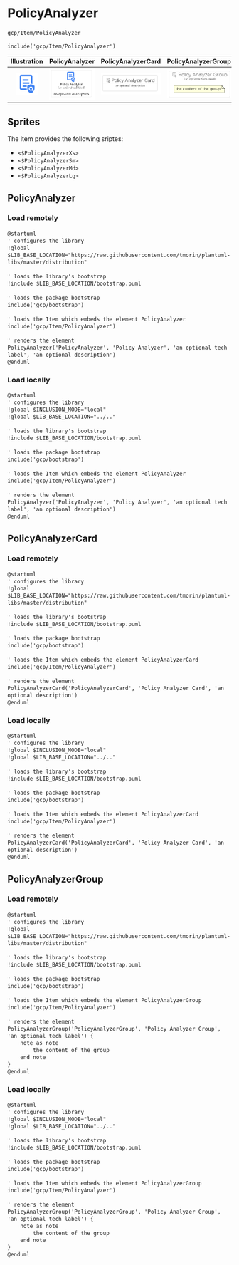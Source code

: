 # PolicyAnalyzer


```text
gcp/Item/PolicyAnalyzer
```

```text
include('gcp/Item/PolicyAnalyzer')
```



| Illustration | PolicyAnalyzer | PolicyAnalyzerCard | PolicyAnalyzerGroup |
| :---: | :---: | :---: | :---: |
| ![illustration for Illustration](../../gcp/Item/PolicyAnalyzer.png) | ![illustration for PolicyAnalyzer](../../gcp/Item/PolicyAnalyzer.Local.png) | ![illustration for PolicyAnalyzerCard](../../gcp/Item/PolicyAnalyzerCard.Local.png) | ![illustration for PolicyAnalyzerGroup](../../gcp/Item/PolicyAnalyzerGroup.Local.png) |



## Sprites
The item provides the following sriptes:

- `<$PolicyAnalyzerXs>`
- `<$PolicyAnalyzerSm>`
- `<$PolicyAnalyzerMd>`
- `<$PolicyAnalyzerLg>`





## PolicyAnalyzer

### Load remotely
```plantuml
@startuml
' configures the library
!global $LIB_BASE_LOCATION="https://raw.githubusercontent.com/tmorin/plantuml-libs/master/distribution"

' loads the library's bootstrap
!include $LIB_BASE_LOCATION/bootstrap.puml

' loads the package bootstrap
include('gcp/bootstrap')

' loads the Item which embeds the element PolicyAnalyzer
include('gcp/Item/PolicyAnalyzer')

' renders the element
PolicyAnalyzer('PolicyAnalyzer', 'Policy Analyzer', 'an optional tech label', 'an optional description')
@enduml
```

### Load locally
```plantuml
@startuml
' configures the library
!global $INCLUSION_MODE="local"
!global $LIB_BASE_LOCATION="../.."

' loads the library's bootstrap
!include $LIB_BASE_LOCATION/bootstrap.puml

' loads the package bootstrap
include('gcp/bootstrap')

' loads the Item which embeds the element PolicyAnalyzer
include('gcp/Item/PolicyAnalyzer')

' renders the element
PolicyAnalyzer('PolicyAnalyzer', 'Policy Analyzer', 'an optional tech label', 'an optional description')
@enduml
```

## PolicyAnalyzerCard

### Load remotely
```plantuml
@startuml
' configures the library
!global $LIB_BASE_LOCATION="https://raw.githubusercontent.com/tmorin/plantuml-libs/master/distribution"

' loads the library's bootstrap
!include $LIB_BASE_LOCATION/bootstrap.puml

' loads the package bootstrap
include('gcp/bootstrap')

' loads the Item which embeds the element PolicyAnalyzerCard
include('gcp/Item/PolicyAnalyzer')

' renders the element
PolicyAnalyzerCard('PolicyAnalyzerCard', 'Policy Analyzer Card', 'an optional description')
@enduml
```

### Load locally
```plantuml
@startuml
' configures the library
!global $INCLUSION_MODE="local"
!global $LIB_BASE_LOCATION="../.."

' loads the library's bootstrap
!include $LIB_BASE_LOCATION/bootstrap.puml

' loads the package bootstrap
include('gcp/bootstrap')

' loads the Item which embeds the element PolicyAnalyzerCard
include('gcp/Item/PolicyAnalyzer')

' renders the element
PolicyAnalyzerCard('PolicyAnalyzerCard', 'Policy Analyzer Card', 'an optional description')
@enduml
```

## PolicyAnalyzerGroup

### Load remotely
```plantuml
@startuml
' configures the library
!global $LIB_BASE_LOCATION="https://raw.githubusercontent.com/tmorin/plantuml-libs/master/distribution"

' loads the library's bootstrap
!include $LIB_BASE_LOCATION/bootstrap.puml

' loads the package bootstrap
include('gcp/bootstrap')

' loads the Item which embeds the element PolicyAnalyzerGroup
include('gcp/Item/PolicyAnalyzer')

' renders the element
PolicyAnalyzerGroup('PolicyAnalyzerGroup', 'Policy Analyzer Group', 'an optional tech label') {
    note as note
        the content of the group
    end note
}
@enduml
```

### Load locally
```plantuml
@startuml
' configures the library
!global $INCLUSION_MODE="local"
!global $LIB_BASE_LOCATION="../.."

' loads the library's bootstrap
!include $LIB_BASE_LOCATION/bootstrap.puml

' loads the package bootstrap
include('gcp/bootstrap')

' loads the Item which embeds the element PolicyAnalyzerGroup
include('gcp/Item/PolicyAnalyzer')

' renders the element
PolicyAnalyzerGroup('PolicyAnalyzerGroup', 'Policy Analyzer Group', 'an optional tech label') {
    note as note
        the content of the group
    end note
}
@enduml
```

